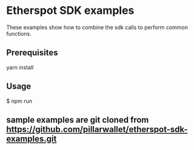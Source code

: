 # Etherspot SDK examples

These examples show how to combine the sdk calls to perform common functions.
## Prerequisites


yarn install


## Usage


$ npm run 



## sample examples are git cloned from https://github.com/pillarwallet/etherspot-sdk-examples.git
